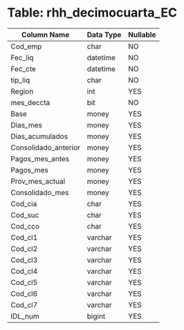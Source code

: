 # Table: rhh_decimocuarta_EC

| Column Name | Data Type | Nullable |
|-------------|-----------|----------|
| Cod_emp | char | NO |
| Fec_liq | datetime | NO |
| Fec_cte | datetime | NO |
| tip_liq | char | NO |
| Region | int | YES |
| mes_deccta | bit | NO |
| Base | money | YES |
| Dias_mes | money | YES |
| Dias_acumulados | money | YES |
| Consolidado_anterior | money | YES |
| Pagos_mes_antes | money | YES |
| Pagos_mes | money | YES |
| Prov_mes_actual | money | YES |
| Consolidado_mes | money | YES |
| Cod_cia | char | YES |
| Cod_suc | char | YES |
| Cod_cco | char | YES |
| Cod_cl1 | varchar | YES |
| Cod_cl2 | varchar | YES |
| Cod_cl3 | varchar | YES |
| Cod_cl4 | varchar | YES |
| Cod_cl5 | varchar | YES |
| Cod_cl6 | varchar | YES |
| Cod_cl7 | varchar | YES |
| IDL_num | bigint | YES |
